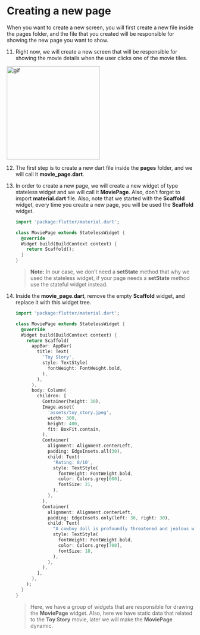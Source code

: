 # Creating a new page



When you want to create a new screen, you will first create a new file inside the pages folder, and the file that you created will be responsible for showing the new page you want to show.



11. Right now, we will create a new screen that will be responsible for showing the movie details when the user clicks one of the movie tiles. 

<img src="https://user-images.githubusercontent.com/24327781/142048135-1e3583a8-223e-4149-84a8-7e27af9752d2.gif" alt="gif" 
width="250" />



12. The first step is to create a new dart file inside the **pages** folder, and we will call it **movie_page.dart**.



13. In order to create a new page, we will create a new widget of type stateless widget and we will call it **MoviePage**. Also, don’t forget to import **material.dart** file. Also, note that we started with the **Scaffold** widget, every time you create a new page, you will be used the **Scaffold** widget.

    ```dart
    import 'package:flutter/material.dart';
    
    class MoviePage extends StatelessWidget {
      @override
      Widget build(BuildContext context) {
        return Scaffold();
      }
    }
    ```

    > **Note:** In our case, we don’t need a **setState** method that why we used the stateless widget, if your page needs a **setState** method use the stateful widget instead.



14. Inside the **movie_page.dart**, remove the empty **Scaffold** widget, and replace it with this widget tree.

    ```dart
    import 'package:flutter/material.dart';
    
    class MoviePage extends StatelessWidget {
      @override
      Widget build(BuildContext context) {
        return Scaffold(
          appBar: AppBar(
            title: Text(
              'Toy Story',
              style: TextStyle(
                fontWeight: FontWeight.bold,
              ),
            ),
          ),
          body: Column(
            children: [
              Container(height: 30),
              Image.asset(
                'assets/toy_story.jpeg',
                width: 300,
                height: 400,
                fit: BoxFit.contain,
              ),
              Container(
                alignment: Alignment.centerLeft,
                padding: EdgeInsets.all(30),
                child: Text(
                  'Rating: 8/10',
                  style: TextStyle(
                    fontWeight: FontWeight.bold,
                    color: Colors.grey[600],
                    fontSize: 21,
                  ),
                ),
              ),
              Container(
                alignment: Alignment.centerLeft,
                padding: EdgeInsets.only(left: 30, right: 30),
                child: Text(
                  "A cowboy doll is profoundly threatened and jealous when a new spaceman figure supplants him as top toy in a boy's room.",
                  style: TextStyle(
                    fontWeight: FontWeight.bold,
                    color: Colors.grey[700],
                    fontSize: 18,
                  ),
                ),
              ),
            ],
          ),
        );
      }
    }
    ```

    > Here, we have a group of widgets that are responsible for drawing the **MoviePage** widget. Also, here we have static data that related to the **Toy Story** movie, later we will make the **MoviePage** dynamic.



































